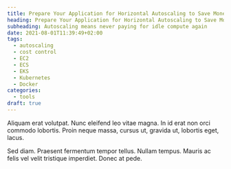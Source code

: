 ```yaml
---
title: Prepare Your Application for Horizontal Autoscaling to Save Money
heading: Prepare Your Application for Horizontal Autoscaling to Save Money
subheading: Autoscaling means never paying for idle compute again
date: 2021-08-01T11:39:49+02:00
tags:
  - autoscaling
  - cost control
  - EC2
  - ECS
  - EKS
  - Kubernetes
  - Docker
categories:
  - tools
draft: true
---
```



Aliquam erat volutpat. Nunc eleifend leo vitae magna. In id erat non orci
commodo lobortis. Proin neque massa, cursus ut, gravida ut, lobortis eget,
lacus.

Sed diam. Praesent fermentum tempor tellus. Nullam tempus. Mauris ac felis
vel velit tristique imperdiet. Donec at pede.
